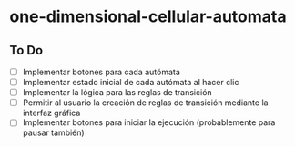 # one-dimensional-cellular-automata

## To Do

* [ ] Implementar botones para cada autómata
* [ ] Implementar estado inicial de cada autómata al hacer clic
* [ ] Implementar la lógica para las reglas de transición
* [ ] Permitir al usuario la creación de reglas de transición mediante la interfaz gráfica
* [ ] Implementar botones para iniciar la ejecución (probablemente para pausar también)